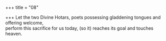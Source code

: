 +++
title = "08"

+++
Let the two Divine Hotars, poets possessing gladdening tongues and  offering welcome,  
perform this sacrifice for us today, (so it) reaches its goal and touches  heaven. 